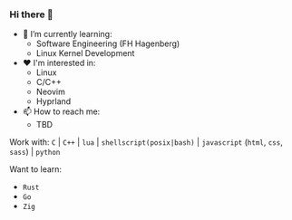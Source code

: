 ### Hi there 👋

<!--
**xVermillionx/xVermillionx** is a ✨ _special_ ✨ repository because its `README.md` (this file) appears on your GitHub profile.

Here are some ideas to get you started:

- 🔭 I’m currently working on ...
- 🌱 I’m currently learning ...
- 👯 I’m looking to collaborate on ...
- 🤔 I’m looking for help with ...
- 💬 Ask me about ...
- 📫 How to reach me: ...
- 😄 Pronouns: ...
- ⚡ Fun fact: ...
-->

- 🌱 I’m currently learning:
  - Software Engineering (FH Hagenberg)
  - Linux Kernel Development
- ❤️ I'm interested in:
  - Linux
  - C/C++
  - Neovim
  - Hyprland
- 📫 How to reach me: 
  - TBD


Work with:
  `C` | `C++` | `lua` | `shellscript(posix|bash)` | `javascript` (`html`, `css`, `sass`) | `python`

Want to learn:
- `Rust`
- `Go`
- `Zig`
